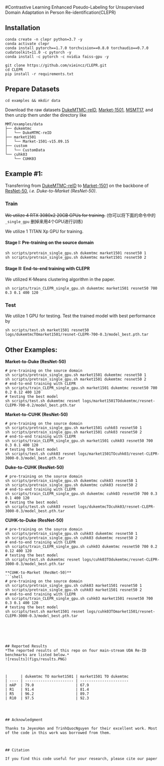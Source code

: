 #Contrastive Learning Enhanced Pseudo-Labeling for Unsupervised Domain Adaptation in Person Re-identification(CLEPR)

## Installation

```shell
conda create -n clepr python=3.7 -y
conda activate clepr
conda install pytorch==1.7.0 torchvision==0.8.0 torchaudio==0.7.0 cudatoolkit=11.0 -c pytorch -y
conda install -c pytorch -c nvidia faiss-gpu -y

git clone https://github.com/xieincz/CLEPR.git
cd CLEPR
pip install -r requirements.txt
```

## Prepare Datasets

```shell
cd examples && mkdir data
```
Download the raw datasets [DukeMTMC-reID](https://arxiv.org/abs/1609.01775), [Market-1501](https://www.cv-foundation.org/openaccess/content_iccv_2015/papers/Zheng_Scalable_Person_Re-Identification_ICCV_2015_paper.pdf), [MSMT17](https://arxiv.org/abs/1711.08565),
and then unzip them under the directory like
```
MMT/examples/data
├── dukemtmc
│   └── DukeMTMC-reID
├── market1501
│   └── Market-1501-v15.09.15
├── custom
│   └── CustomData
└── cuhk03
    └── CUHK03
```



## Example #1:

Transferring from [DukeMTMC-reID](https://arxiv.org/abs/1609.01775) to [Market-1501](https://www.cv-foundation.org/openaccess/content_iccv_2015/papers/Zheng_Scalable_Person_Re-Identification_ICCV_2015_paper.pdf) on the backbone of [ResNet-50](https://arxiv.org/abs/1512.03385), *i.e. Duke-to-Market (ResNet-50)*.

### Train
~~We utilize 4 RTX 3080x2 20GB GPUs for training.~~ (你可以将下面的命令中的 `_single_gpu` 删掉来用4个GPU进行训练)



We utilize 1 TITAN Xp GPU for training.



#### Stage I: Pre-training on the source domain

```shell
sh scripts/pretrain_single_gpu.sh dukemtmc market1501 resnet50 1
sh scripts/pretrain_single_gpu.sh dukemtmc market1501 resnet50 2
```

#### Stage II: End-to-end training with CLEPR
We utilized K-Means clustering algorithm in the paper.

```shell
sh scripts/train_CLEPR_single_gpu.sh dukemtmc market1501 resnet50 700 0.3 0.1 400 120
```

### Test
We utilize 1 GPU for testing.
Test the trained model with best performance by
```shell
sh scripts/test.sh market1501 resnet50 logs/dukemtmcTOmarket1501/resnet-CLEPR-700-0.3/model_best.pth.tar
```



## Other Examples:
**Market-to-Duke (ResNet-50)**
```shell
# pre-training on the source domain
sh scripts/pretrain_single_gpu.sh market1501 dukemtmc resnet50 1
sh scripts/pretrain_single_gpu.sh market1501 dukemtmc resnet50 2
# end-to-end training with CLEPR
sh scripts/train_CLEPR_single_gpu.sh market1501 dukemtmc resnet50 700 0.2 0.12 400 120
# testing the best model
sh scripts/test.sh dukemtmc resnet logs/market1501TOdukemtmc/resnet-CLEPR-700-0.2/model_best.pth.tar
```
**Market-to-CUHK (ResNet-50)**
```shell
# pre-training on the source domain
sh scripts/pretrain_single_gpu.sh market1501 cuhk03 resnet50 1
sh scripts/pretrain_single_gpu.sh market1501 cuhk03 resnet50 2
# end-to-end training with CLEPR
sh scripts/train_CLEPR_single_gpu.sh market1501 cuhk03 resnet50 700 0.3 0.1 400 120
# testing the best model
sh scripts/test.sh cuhk03 resnet logs/market1501TOcuhk03/resnet-CLEPR-3000-0.3/model_best.pth.tar
```
**Duke-to-CUHK (ResNet-50)**
```shell
# pre-training on the source domain
sh scripts/pretrain_single_gpu.sh dukemtmc cuhk03 resnet50 1
sh scripts/pretrain_single_gpu.sh dukemtmc cuhk03 resnet50 2
# end-to-end training with CLEPR
sh scripts/train_CLEPR_single_gpu.sh dukemtmc cuhk03 resnet50 700 0.3 0.1 400 120
# testing the best model
sh scripts/test.sh cuhk03 resnet logs/dukemtmcTOcuhk03/resnet-CLEPR-3000-0.3/model_best.pth.tar
```
**CUHK-to-Duke (ResNet-50)**
```shell
# pre-training on the source domain
sh scripts/pretrain_single_gpu.sh cuhk03 dukemtmc resnet50 1
sh scripts/pretrain_single_gpu.sh cuhk03 dukemtmc resnet50 2
# end-to-end training with CLEPR
sh scripts/train_CLEPR_single_gpu.sh cuhk03 dukemtmc resnet50 700 0.2 0.12 400 120
# testing the best model
sh scripts/test.sh dukemtmc resnet logs/cuhk03TOdukemtmc/resnet-CLEPR-3000-0.3/model_best.pth.tar

**CUHK-to-Market (ResNet-50)**
```shell
# pre-training on the source domain
sh scripts/pretrain_single_gpu.sh cuhk03 market1501 resnet50 1
sh scripts/pretrain_single_gpu.sh cuhk03 market1501 resnet50 2
# end-to-end training with CLEPR
sh scripts/train_CLEPR_single_gpu.sh cuhk03 market1501 resnet50 700 0.3 0.1 400 120
# testing the best model
sh scripts/test.sh market1501 resnet logs/cuhk03TOmarket1501/resnet-CLEPR-3000-0.3/model_best.pth.tar






## Reported Results
*The reported results of this repo on four main-stream UDA Re-ID benchmarks are listed below.*
![results](figs/results.PNG)



|      | dukemtmc TO market1501 | market1501 TO dukemtmc 
| ---- | ---------------------- | ---------------------- 
| mAP  | 79.0                   | 67.9                   
| R1   | 91.4                   | 81.4                                   
| R5   | 96.2                   | 89.7                                   
| R10  | 97.5                   | 92.3                                




## Acknowledgment

Thanks to JeyesHan and TrinhQuocNguyen for their excellent work. Most of the code in this work was borrowed from them.



## Citation

If you find this code useful for your research, please cite our paper
```

```
